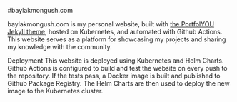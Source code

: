 #baylakmongush.com

baylakmongush.com is my personal website, built with [the PortfolYOU Jekyll theme](https://github.com/YoussefRaafatNasry/portfolYOU), hosted on Kubernetes, and automated with Github Actions. This website serves as a platform for showcasing my projects and sharing my knowledge with the community.

Deployment
This website is deployed using Kubernetes and Helm Charts. Github Actions is configured to build and test the website on every push to the repository. If the tests pass, a Docker image is built and published to Github Package Registry. The Helm Charts are then used to deploy the new image to the Kubernetes cluster.
